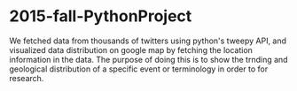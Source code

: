 # 2015-fall-PythonProject
We fetched data from thousands of twitters using python's tweepy API, and visualized data distribution on google map by fetching the location information in the data. The purpose of doing this is to show the trnding and geological distribution of a specific event or terminology in order to for research.
